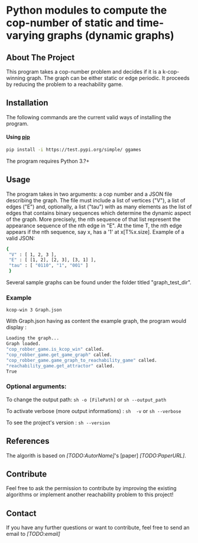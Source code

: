 # Python modules to compute the cop-number of static and time-varying graphs (dynamic graphs)


## About The Project
This program takes a cop-number problem and decides if it is a k-cop-
winning graph. The graph can be either static or edge periodic. It proceeds
by reducing the problem to a reachability game.

## Installation
The following commands are the current valid ways of installing the program.

#### Using [pip](https://pip.pypa.io/en/stable/installation/)
```sh
pip install -i https://test.pypi.org/simple/ ggames
```

The program requires Python 3.?+

## Usage
The program takes in two arguments: a cop number and a JSON file describing the graph. The file must include a list of vertices ("V"), a list of edges ("E") and, optionally, a list ("tau") with as many elements as the list of edges that contains binary sequences which determine the dynamic aspect of the graph. More precisely, the nth sequence of that list represent the appearance sequence of the nth edge in "E". At the time T, the nth edge appears if the nth sequence, say x, has a '1' at x[T%x.size]. Example of a valid JSON:
   ```sh
   {
    "V" : [ 1, 2, 3 ],
    "E" : [ [1, 2], [2, 3], [3, 1] ],
    "tau" : [ "0110", "1", "001" ]
    }
   ```
Several sample graphs can be found under the folder titled "graph_test_dir".

### Example

```kcop-win 3 Graph.json```

With Graph.json having as content the example graph, the program would display : 
```sh
Loading the graph...
Graph loaded.
"cop_robber_game.is_kcop_win" called.
"cop_robber_game.get_game_graph" called.
"cop_robber_game.game_graph_to_reachability_game" called.
"reachability_game.get_attractor" called.
True
```

### Optional arguments:

To change the output path: ```sh -o [FilePath]``` or ```sh --output_path```

To activate verbose (more output informations) : ```sh  -v``` or ```sh --verbose```

To see the project's version : ```sh --version```

## References
The algorith is based on *[TODO:AutorName]*'s [paper] *[TODO:PaperURL]*.

## Contribute
Feel free to ask the permission to contribute by improving the existing algorithms or implement another reachability problem to this project!

## Contact
If you have any further questions or want to contribute, feel free to send an email to *[TODO:email]*
